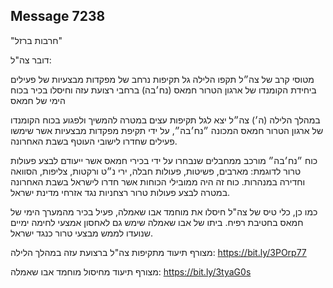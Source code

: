 ## Message 7238

"חרבות ברזל"

דובר צה"ל:

מטוסי קרב של צה״ל תקפו הלילה גל תקיפות נרחב של מפקדות מבצעיות של פעילים ביחידת הקומנדו של ארגון הטרור חמאס (נח׳בה) ברחבי רצועת עזה וחיסלו בכיר בכוח הימי של חמאס

במהלך הלילה (ה׳) צה״ל יצא לגל תקיפות עצים במטרה להמשיך ולפגוע בכוח הקומנדו של ארגון הטרור חמאס המכונה ״נח׳בה״, על ידי תקיפת מפקדות מבצעיות אשר שימשו פעילים שחדרו לישובי העוטף בשבת האחרונה. 

כוח ״נח׳בה״ מורכב ממחבלים שנבחרו על ידי בכירי חמאס אשר ייעודם לבצע פעולות טרור לדוגמת: מארבים, פשיטות, פעולות חבלה, ירי נ״ט ורקטות, צליפות, הסוואה וחדירה במנהרות. כוח זה היה ממובילי הכוחות אשר חדרו לישראל בשבת האחרונה במטרה לבצע פעולות טרור רצחניות נגד אזרחי מדינת ישראל. 

כמו כן, כלי טיס של צה"ל חיסלו את מוחמד אבו שאמלה, פעיל בכיר מהמערך הימי של חמאס בחטיבת רפיח. ביתו של אבו שאמלה שימש גם לאחסון אמצעי לחימה ימיים שנועדו לממש מבצעי טרור כנגד ישראל.

מצורף תיעוד מתקיפות צה"ל ברצועת עזה במהלך הלילה: https://bit.ly/3POrp77

מצורף תיעוד מחיסול מוחמד אבו שאמלה: https://bit.ly/3tyaG0s

